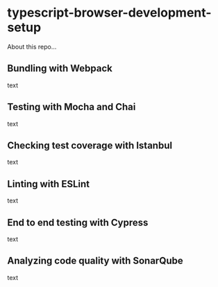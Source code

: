 # typescript-browser-development-setup
About this repo...


## Bundling with Webpack
text

## Testing with Mocha and Chai
text

## Checking test coverage with Istanbul
text

## Linting with ESLint
text

## End to end testing with Cypress
text

## Analyzing code quality with SonarQube
text
